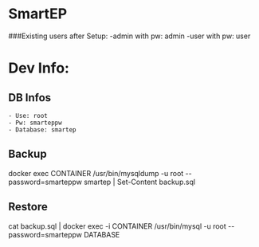 # SmartEP

###Existing users after Setup:
    -admin with pw: admin
    -user with pw: user

# Dev Info:

## DB Infos
    - Use: root
    - Pw: smarteppw
    - Database: smartep    

## Backup
docker exec CONTAINER /usr/bin/mysqldump -u root --password=smarteppw smartep | Set-Content backup.sql

## Restore
cat backup.sql | docker exec -i CONTAINER /usr/bin/mysql -u root --password=smarteppw DATABASE